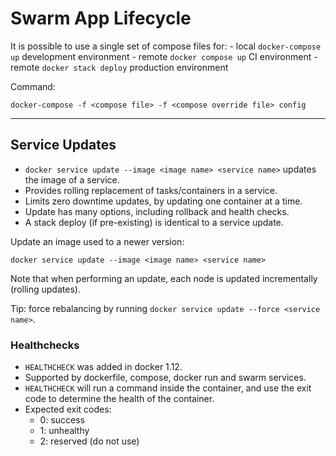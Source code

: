 # Swarm App Lifecycle

It is possible to use a single set of compose files for:
    - local `docker-compose up` development environment
    - remote `docker compose up` CI environment
    - remote `docker stack deploy` production environment

Command:

`docker-compose -f <compose file> -f <compose override file> config`


----
## Service Updates

- `docker service update --image <image name> <service name>` updates the image of a service.
- Provides rolling replacement of tasks/containers in a service.
- Limits zero downtime updates, by updating one container at a time.
- Update has many options, including rollback and health checks.
- A stack deploy (if pre-existing) is identical to a service update.


Update an image used to a newer version:

`docker service update --image <image name> <service name>`

Note that when performing an update, each node is updated incrementally (rolling updates). 

Tip: force rebalancing by running `docker service update --force <service name>`.

### Healthchecks

- `HEALTHCHECK` was added in docker 1.12.
- Supported by dockerfile, compose, docker run and swarm services.
- `HEALTHCHECK` will run a command inside the container, and use the exit code to determine the health of the container.
- Expected exit codes:
    - 0: success
    - 1: unhealthy
    - 2: reserved (do not use)